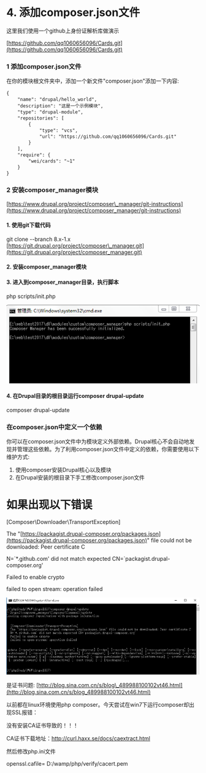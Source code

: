 # 4. 添加composer.json文件

这里我们使用一个github上身份证解析库做演示

[https://github.com/qq1060656096/Cards.git](https://github.com/qq1060656096/Cards.git)

### 1 添加composer.json文件

在你的模块根文件夹中，添加一个新文件"composer.json"添加一下内容:

```
{
    "name": "drupal/hello_world",
    "description": "这是一个示例模块",
    "type": "drupal-module",
    "repositories": [
        {
            "type": "vcs",
            "url": "https://github.com/qq1060656096/Cards.git"
        }
    ],
    "require": {
        "wei/cards": "~1"
    }
}
```

### 2 安装composer\_manager模块

[https://www.drupal.org/project/composer\_manager/git-instructions](https://www.drupal.org/project/composer_manager/git-instructions)

#### 1. 使用git下载代码

git clone --branch 8.x-1.x [https://git.drupal.org/project/composer\_manager.git](https://git.drupal.org/project/composer_manager.git)

#### 2. 安装composer\_manager模块

#### 3. 进入到composer\_manager目录，执行脚本

php scripts/init.php

![](/assets/8.png)

#### 4. 在Drupal目录的根目录运行composer drupal-update

composer drupal-update

### 在composer.json中定义一个依赖

你可以在composer.json文件中为模块定义外部依赖。Drupal核心不会自动地发现并管理这些依赖。为了利用composer.json文件中定义的依赖，你需要使用以下维护方式:

1. 使用composer安装Drupal核心以及模块
2. 在Drupal安装的根目录下手工修改composer.json文件

# 如果出现以下错误

\[Composer\Downloader\TransportException\]

The "[https://packagist.drupal-composer.org/packages.json](https://packagist.drupal-composer.org/packages.json)" file could not be downloaded: Peer certificate C

N=\`\*.github.com' did not match expected CN=\`packagist.drupal-composer.org'

Failed to enable crypto

failed to open stream: operation failed

![](/assets/9.png)

是证书问题: [http://blog.sina.com.cn/s/blog\_489988100102vt46.html](http://blog.sina.com.cn/s/blog_489988100102vt46.html)



以前都在linux环境使用php composer。今天尝试在win7下运行composer却出现SSL报错：

没有安装CA证书导致的！！！

CA证书下载地址：http://curl.haxx.se/docs/caextract.html

然后修改php.ini文件

openssl.cafile= D:/wamp/php/verify/cacert.pem

